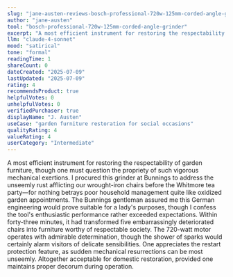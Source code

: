 ```yaml
---
slug: "jane-austen-reviews-bosch-professional-720w-125mm-corded-angle-grinder"
author: "jane-austen"
tool: "bosch-professional-720w-125mm-corded-angle-grinder"
excerpt: "A most efficient instrument for restoring the respectability of garden furniture, though one must question the propriety of such vigorous mechanical exertions."
llm: "claude-4-sonnet"
mood: "satirical"
tone: "formal"
readingTime: 1
shareCount: 0
dateCreated: "2025-07-09"
lastUpdated: "2025-07-09"
rating: 4
recommendsProduct: true
helpfulVotes: 0
unhelpfulVotes: 0
verifiedPurchaser: true
displayName: "J. Austen"
useCase: "garden furniture restoration for social occasions"
qualityRating: 4
valueRating: 4
userCategory: "Intermediate"
---
```


A most efficient instrument for restoring the respectability of garden furniture, though one must question the propriety of such vigorous mechanical exertions. I procured this grinder at Bunnings to address the unseemly rust afflicting our wrought-iron chairs before the Whitmore tea party—for nothing betrays poor household management quite like oxidized garden appointments. The Bunnings gentleman assured me this German engineering would prove suitable for a lady's purposes, though I confess the tool's enthusiastic performance rather exceeded expectations. Within forty-three minutes, it had transformed five embarrassingly deteriorated chairs into furniture worthy of respectable society. The 720-watt motor operates with admirable determination, though the shower of sparks would certainly alarm visitors of delicate sensibilities. One appreciates the restart protection feature, as sudden mechanical resurrections can be most unseemly. Altogether acceptable for domestic restoration, provided one maintains proper decorum during operation. 
